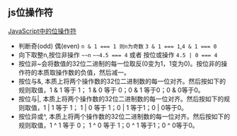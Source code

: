 ## js位操作符
[JavaScript中的位操作符](https://juejin.im/post/5d6281b15188252501776d27)

- 判断奇(odd) 偶(even) 
 `n & 1 === 1 则n为奇数` `3 & 1 === 1`,`4 & 1 === 0`
- 向下取整n,按位非操作
`~~n`  `~~4.5 === 4`
或者 按位或操作
`4.5 | 0 === 4`
- 按位非~会将数值的32位二进制的每一位取反(0变为1，1变为0)。按位非的操作符的本质取操作数的负值，然后减一。
- 按位与&, 本质上将两个操作数的32位二进制数的每一位对齐。然后按如下的规则取值，1 & 1 等于 1； 1 & 0 等于 0；0 & 1 等于0；0 & 0等于0。
- 按位与|, 本质上将两个操作数的32位二进制数的每一位对齐。然后按如下的规则取值，1 | 1 等于 1； 1 | 0 等于 1；0 | 1 等于1；0 | 0等于0。
- 按位异或^, 本质上将两个操作数的32位二进制数的每一位对齐。然后按如下的规则取值，1 ^ 1 等于 0； 1 ^ 0 等于 1；0 ^ 1 等于1；0 ^ 0等于0。

